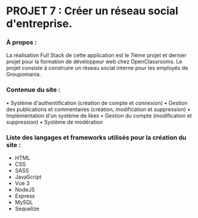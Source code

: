 # PROJET 7 : Créer un réseau social d'entreprise.

### **À propos :**

La réalisation Full Stack de cette application est le 7ième projet et dernier projet pour la formation de développeur web chez OpenClassrooms.
Le projet consiste à construire un réseau social interne pour les employés de Groupomania.


### **Contenue du site :**
• Système d'authentification (création de compte et
connexion)
• Gestion des publications et commentaires (création,
modification et suppression)
• Implémentation d'un système de likes
• Gestion du compte (modification et suppression)
• Système de modération



### **Liste des langages et frameworks utilisés pour la création du site :**
  - HTML
  - CSS
  - SASS
  - JavaScript
  - Vue 3
  - NodeJS
  - Express
  - MySQL
  - Sequelize

